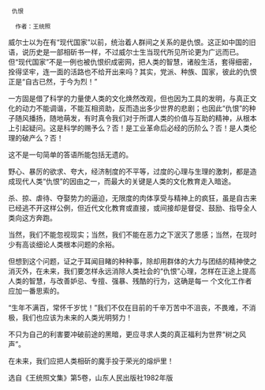      仇恨 

      作者：王统照 

   威尔士以为在有“现代国家”以前，统治着人群间之关系的是仇恨。这正如中国的旧语，说历史是一部相斫书一样，不过威尔士生当现代所见所论更为广远而已。但“现代国家”不是一例也被仇恨织成密网，把人类的智慧，诸般生活，套得细密，拴得坚牢，连一面的活路也不给开出来吗？其实，党派、种族、国家，彼此的仇恨正是“自古已然，于今为烈！” 

   一方固是借了科学的力量使人类的文化焕然改观，但也因为工具的发明，与真正文化的动力不能调谐，不能互相资助，反而造出多少世界的悲剧；也因此“仇恨”的种子随风播扬，随地萌发，有时真令我们对于所谓人类的价值与互助的精神，从根本上引起疑问。这是科学的赐予么？否！是工业革命后必经的历阶么？否！是人类伦理的破产么？否！ 

   这不是一句简单的答语所能包括无遗的。 

   野心、暴厉的欲求、夸大，经济制度的不平等，过度的心理与生理的激刺，都是造成现代人类“仇恨”的因由之一，而最大的关键是人类的文化教育走入暗途。 

   杀、掠、虐待、夺娶势力的逼迫，无限度的肉体享受与精神上的疯狂，虽是自古来已经逃不开这样公例，但近代文化教育或直接，或间接却是督促、鼓励、指导全人类向这方奔跑。 

   当然，我们不能忽视现实；当然，我们不能在恶力之下泯灭了思感；当然，在现时少有高谈细论人类根本问题的余裕。 

   但想到这个问题，证之于耳闻目睹的种种事，除却用群体的大力与团结的精神使之消灭外，在未来，我们要怎样永远消除人类社会的“仇恨”心理，怎样在正途上提高人类的智慧，与改善妒忌、专擅、强暴、残酷的行为，这确是每一 个文化工作者应加一番思索的。 

   “生年不满百，常怀千岁忧！”我们不仅在目前的千辛万苦中不沮丧，不畏难，不消极，我们也应该为未来的人类光明努力！ 

   不只为自己的利害要冲破前途的黑暗，更应寻求人类的真正福利为世界“树之风声”。 

   在未来，我们应把人类相斫的魔手投于荣光的熔炉里！ 

   选自《王统照文集》第5卷，山东人民出版社1982年版 

